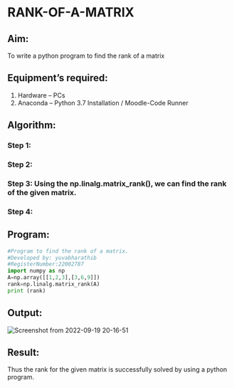 # RANK-OF-A-MATRIX
## Aim:
To write a python program to find the rank of a matrix
## Equipment’s required:
1. 	Hardware – PCs
2. 	Anaconda – Python 3.7 Installation / Moodle-Code Runner
## Algorithm:
### Step 1: 
### Step 2: 
### Step 3: Using the np.linalg.matrix_rank(), we can find the rank of the given matrix.
### Step 4: 
## Program:
```python
#Program to find the rank of a matrix.
#Developed by: yuvabharathib
#RegisterNumber:22002787
import numpy as np
A=np.array([[1,2,3],[3,6,9]])
rank=np.linalg.matrix_rank(A)
print (rank)
```

## Output:
![Screenshot from 2022-09-19 20-16-51](https://user-images.githubusercontent.com/113497340/191046007-acf72fac-7c5b-4c5c-a31f-e6490771a32c.png)

## Result:
Thus the rank for the given matrix is successfully solved by  using a python program.
